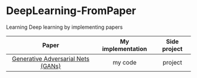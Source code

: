 # DeepLearning-FromPaper
Learning Deep learning by implementing papers

| Paper | My implementation | Side project |
|:-----:|:-----------------:|:------------:|
|[Generative Adversarial Nets (GANs)](https://arxiv.org/abs/1406.2661)| my code | project |
